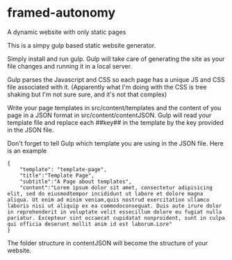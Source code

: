 # framed-autonomy
A dynamic website with only static pages

This is a simpy gulp based static website generator. 

Simply install and run gulp. Gulp will take care of generating the site as your file changes and running it in a local server. 

Gulp parses the Javascript and CSS so each page has a unique JS and CSS file associated with it. (Apparently what I'm doing with the CSS is tree shaking but I'm not sure sure, and it's not that complex)

Write your page templates in src/content/templates and the content of you page in a JSON format in src/content/contentJSON.
Gulp will read your template file and replace each ##key## in the template by the key provided in the JSON file. 

Don't forget to tell Gulp which template you are using in the JSON file. Here is an example 

```
{
	"template": "template-page",
	"title":"Template Page",
	"subtitle":"A Page about templates",
	"content":"Lorem ipsum dolor sit amet, consectetur adipisicing elit, sed do eiusmodtempor incididunt ut labore et dolore magna aliqua. Ut enim ad minim veniam,quis nostrud exercitation ullamco laboris nisi ut aliquip ex ea commodoconsequat. Duis aute irure dolor in reprehenderit in voluptate velit essecillum dolore eu fugiat nulla pariatur. Excepteur sint occaecat cupidatat nonproident, sunt in culpa qui officia deserunt mollit anim id est laborum.Lore"
}
```

The folder structure in contentJSON will become the structure of your website. 
